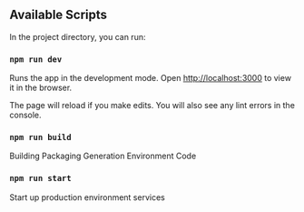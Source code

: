 
## Available Scripts

In the project directory, you can run:

### `npm run dev`

Runs the app in the development mode.
Open [http://localhost:3000](http://localhost:3001) to view it in the browser.

The page will reload if you make edits.
You will also see any lint errors in the console.


### `npm run build`

Building Packaging Generation Environment Code

### `npm run start`

Start up production environment services